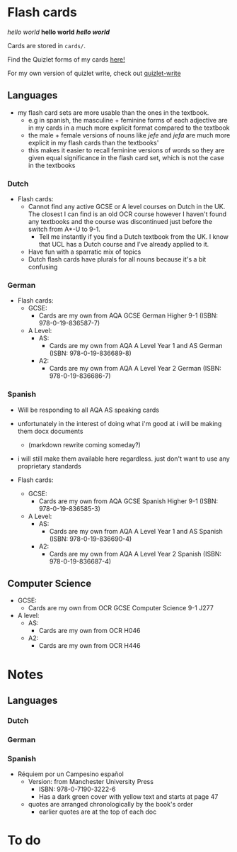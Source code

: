 # Flash cards

*hello world*
**hello world**
***hello world***

Cards are stored in `cards/`.

Find the Quizlet forms of my cards [here!](https://quizlet.com/Eingabeaufforderung/folders)

For my own version of quizlet write, check out [quizlet-write](https://github.com/RubberDuckCollector/quizlet-write)

## Languages

- my flash card sets are more usable than the ones in the textbook.
    - e.g in spanish, the masculine + feminine forms of each adjective are in my cards in a much more explicit format compared to the textbook
    - the male + female versions of nouns like *jefe* and *jefa* are much more explicit in my flash cards than the textbooks'
    - this makes it easier to recall feminine versions of words so they are given equal significance in the flash card set, which is not the case in the textbooks

### Dutch

- Flash cards:
    - Cannot find any active GCSE or A level courses on Dutch in the UK. The closest I can find is an old OCR course however I haven't found any textbooks and the course was discontinued just before the switch from A*-U to 9-1.
        - Tell me instantly if you find a Dutch textbook from the UK. I know that UCL has a Dutch course and I've already applied to it.
    - Have fun with a sparratic mix of topics
    - Dutch flash cards have plurals for all nouns because it's a bit confusing

### German

- Flash cards:
    - GCSE:
        - Cards are my own from AQA GCSE German Higher 9-1 (ISBN: 978-0-19-836587-7)
    - A Level:
        - AS:
            - Cards are my own from AQA A Level Year 1 and AS German (ISBN: 978-0-19-836689-8)
        - A2:
            - Cards are my own from AQA A Level Year 2 German (ISBN: 978-0-19-836686-7)

### Spanish

- Will be responding to all AQA AS speaking cards
- unfortunately in the interest of doing what i'm good at i will be making them docx documents
    - (markdown rewrite coming someday?)
- i will still make them available here regardless. just don't want to use any proprietary standards

- Flash cards:
    - GCSE:
        - Cards are my own from AQA GCSE Spanish Higher 9-1 (ISBN: 978-0-19-836585-3)
    - A Level:
        - AS:
            - Cards are my own from AQA A Level Year 1 and AS Spanish (ISBN: 978-0-19-836690-4)
        - A2:
            - Cards are my own from AQA A Level Year 2 Spanish (ISBN: 978-0-19-836687-4)

## Computer Science

- GCSE:
    - Cards are my own from OCR GCSE Computer Science 9-1 J277
- A level:
    - AS:
        - Cards are my own from OCR H046
    - A2:
        - Cards are my own from OCR H446

# Notes

## Languages

### Dutch

### German

### Spanish

- Réquiem por un Campesino español
    - Version: from Manchester University Press
        - ISBN: 978-0-7190-3222-6
        - Has a dark green cover with yellow text and starts at page 47
    - quotes are arranged chronologically by the book's order
        - earlier quotes are at the top of each doc

# To do

















<!-- <details open><summary>Flash cards</summary> -->
<!--     <ul> -->    
<!--         <li> -->
<!--             Flash cards -->
<!--         </li> -->
<!--         <li> -->
<!--             All flash cards are stored in <code>cards/</code> -->
<!--         </li> -->
<!--         <li> -->
<!--             <details open><summary>Languages</summary> -->
<!--                 <ul> -->
<!--                     <li> -->
<!--                         <details open><summary>German</summary> <!-1- German is its own element in the list of languages -1-> -->
<!--                             <ul> -->
<!--                                 <li> -->
<!--                                     <details open><summary>GCSE</summary> <!-1- GCSE and A level are on the same level of indentation in the listinator -1-> -->
<!--                                         <ul> -->
<!--                                             <li>Cards are my own from AQA GCSE Higher 9-1</li> -->
<!--                                         </ul> -->
<!--                                     </details> -->
<!--                                 </li> -->
<!--                                 <li> -->
<!--                                     <details open><summary>A Level</summary> -->
<!--                                     <ul> -->
<!--                                         <details open><summary>AS</summary> <!-1- AS and A2 are one level more indented than GCSE and A level -1-> -->
<!--                                             <ul>                            <!-1- because AS and A2 are parts of the A level -1-> -->
<!--                                                 <li>Cards are my own from AQA A Level Year 1 and AS German</li> -->
<!--                                             <ul> -->
<!--                                         </details> -->
<!--                                         <details open><summary>A2</summary> -->
<!--                                             <ul> -->
<!--                                                 <li>Cards are my own from AQA A Level Year 2 German</li> -->
<!--                                             </ul> -->
<!--                                         </details> -->
<!--                                     </ul> -->
<!--                                 </li> -->
<!--                             </ul> -->
<!--                         </details> -->
<!--                     </li> -->
<!--                 </ul> -->
<!--             </details> -->
<!--         </li> -->
<!--     </ul> -->
<!-- </details> -->
